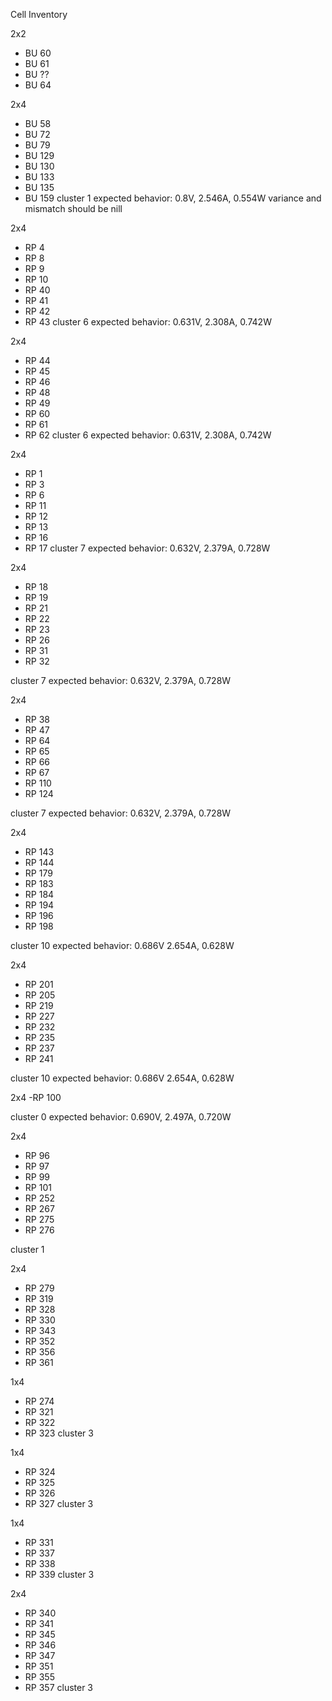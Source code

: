 Cell Inventory

2x2
- BU 60
- BU 61
- BU ??
- BU 64

2x4
- BU 58
- BU 72
- BU 79
- BU 129
- BU 130
- BU 133
- BU 135
- BU 159
cluster 1
expected behavior:
0.8V, 2.546A, 0.554W
variance and mismatch should be nill

2x4
- RP 4
- RP 8
- RP 9
- RP 10
- RP 40
- RP 41
- RP 42
- RP 43
cluster 6
expected behavior:
0.631V, 2.308A, 0.742W

2x4
- RP 44
- RP 45
- RP 46
- RP 48
- RP 49
- RP 60
- RP 61
- RP 62
cluster 6
expected behavior:
0.631V, 2.308A, 0.742W

2x4
- RP 1
- RP 3
- RP 6
- RP 11
- RP 12
- RP 13
- RP 16
- RP 17
cluster 7
expected behavior:
0.632V, 2.379A, 0.728W

2x4
- RP 18
- RP 19
- RP 21
- RP 22
- RP 23
- RP 26
- RP 31
- RP 32

cluster 7
expected behavior:
0.632V, 2.379A, 0.728W

2x4
- RP 38
- RP 47
- RP 64
- RP 65
- RP 66
- RP 67
- RP 110
- RP 124

cluster 7
expected behavior:
0.632V, 2.379A, 0.728W

2x4
- RP 143
- RP 144
- RP 179
- RP 183
- RP 184
- RP 194
- RP 196
- RP 198

cluster 10
expected behavior:
0.686V 2.654A, 0.628W

2x4
- RP 201
- RP 205
- RP 219
- RP 227
- RP 232
- RP 235
- RP 237
- RP 241

cluster 10
expected behavior:
0.686V 2.654A, 0.628W

2x4
-RP 100

cluster 0
expected behavior:
0.690V, 2.497A, 0.720W

2x4
- RP 96
- RP 97
- RP 99
- RP 101
- RP 252
- RP 267
- RP 275
- RP 276

cluster 1

2x4
- RP 279
- RP 319
- RP 328
- RP 330
- RP 343
- RP 352
- RP 356
- RP 361


1x4
- RP 274
- RP 321
- RP 322
- RP 323
cluster 3

1x4
- RP 324
- RP 325
- RP 326
- RP 327
cluster 3

1x4
- RP 331
- RP 337
- RP 338
- RP 339
cluster 3

2x4
- RP 340
- RP 341
- RP 345
- RP 346
- RP 347
- RP 351
- RP 355
- RP 357
cluster 3